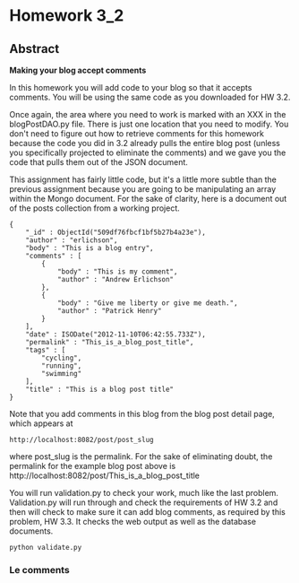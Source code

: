# Homework 3_2
## Abstract

__Making your blog accept comments__

In this homework you will add code to your blog so that it accepts comments. You will be using the same code as you downloaded for HW 3.2.

Once again, the area where you need to work is marked with an XXX in the blogPostDAO.py file. There is just one location that you need to modify. You don't need to figure out how to retrieve comments for this homework because the code you did in 3.2 already pulls the entire blog post (unless you specifically projected to eliminate the comments) and we gave you the code that pulls them out of the JSON document.

This assignment has fairly little code, but it's a little more subtle than the previous assignment because you are going to be manipulating an array within the Mongo document. For the sake of clarity, here is a document out of the posts collection from a working project.

    {
        "_id" : ObjectId("509df76fbcf1bf5b27b4a23e"),
        "author" : "erlichson",
        "body" : "This is a blog entry",
        "comments" : [
            {
                "body" : "This is my comment",
                "author" : "Andrew Erlichson"
            },
            {
                "body" : "Give me liberty or give me death.",
                "author" : "Patrick Henry"
            }
        ],
        "date" : ISODate("2012-11-10T06:42:55.733Z"),
        "permalink" : "This_is_a_blog_post_title",
        "tags" : [
            "cycling",
            "running",
            "swimming"
        ],
        "title" : "This is a blog post title"
    }

Note that you add comments in this blog from the blog post detail page, which appears at

    http://localhost:8082/post/post_slug

where post_slug is the permalink. For the sake of eliminating doubt, the permalink for the example blog post above is http://localhost:8082/post/This_is_a_blog_post_title

You will run validation.py to check your work, much like the last problem. Validation.py will run through and check the requirements of HW 3.2 and then will check to make sure it can add blog comments, as required by this problem, HW 3.3. It checks the web output as well as the database documents.

    python validate.py

### Le comments